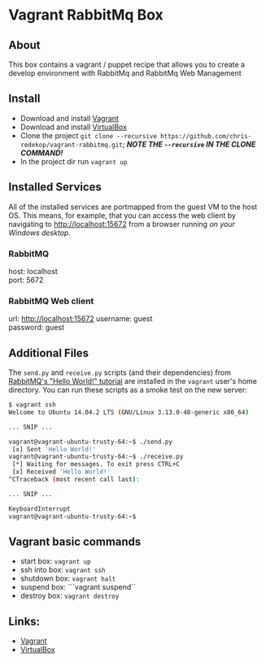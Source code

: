 # Vagrant RabbitMq Box

## About

This box contains a vagrant / puppet recipe that allows you to create a develop environment with RabbitMq and RabbitMq Web Management

## Install

* Download and install [Vagrant](http://downloads.vagrantup.com/)
* Download and install  [VirtualBox](https://www.virtualbox.org/wiki/Downloads)
* Clone the project ```git clone --recursive https://github.com/chris-redekop/vagrant-rabbitmq.git```; **_NOTE THE ```--recursive``` IN THE CLONE COMMAND!_**
* In the project dir run ```vagrant up```

## Installed Services

All of the installed services are portmapped from the guest VM to the host OS.  This means, for example, that you can access the web client by navigating to [http://localhost:15672](http://localhost:15672) from a browser running _on your Windows desktop_.

### RabbitMQ

host: localhost  
port: 5672  

### RabbitMQ Web client

url: [http://localhost:15672](http://localhost:15672)
username: guest  
password: guest  

## Additional Files

The ```send.py``` and ```receive.py``` scripts (and their dependencies) from [RabbitMQ's "Hello World!" tutorial](https://www.rabbitmq.com/tutorials/tutorial-one-python.html) are installed in the ```vagrant``` user's home directory.  You can run these scripts as a smoke test on the new server:

```bash
$ vagrant ssh
Welcome to Ubuntu 14.04.2 LTS (GNU/Linux 3.13.0-48-generic x86_64)

... SNIP ...

vagrant@vagrant-ubuntu-trusty-64:~$ ./send.py
 [x] Sent 'Hello World!'
vagrant@vagrant-ubuntu-trusty-64:~$ ./receive.py
 [*] Waiting for messages. To exit press CTRL+C
 [x] Received 'Hello World!'
^CTraceback (most recent call last):

... SNIP ...

KeyboardInterrupt
vagrant@vagrant-ubuntu-trusty-64:~$
```

## Vagrant basic commands

* start box: ```vagrant up```
* ssh into box: ```vagrant ssh```
* shutdown box: ```vagrant halt```
* suspend box: ```vagrant suspend``
* destroy box: ```vagrant destroy```

## Links: 
-  [Vagrant](http://downloads.vagrantup.com/)
-  [VirtualBox](https://www.virtualbox.org/wiki/Downloads)
